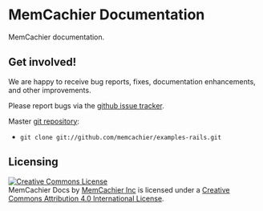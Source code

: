 # MemCachier Documentation

MemCachier documentation.

## Get involved!

We are happy to receive bug reports, fixes, documentation
enhancements, and other improvements.

Please report bugs via the [github issue
tracker](http://github.com/memcachier/examples-rails/issues).

Master [git repository](http://github.com/memcachier/examples-rails):

* `git clone git://github.com/memcachier/examples-rails.git`

## Licensing

<a rel="license"
href="http://creativecommons.org/licenses/by/4.0/"><img alt="Creative
Commons License" style="border-width:0"
src="https://i.creativecommons.org/l/by/4.0/88x31.png" /></a><br
/><span xmlns:dct="http://purl.org/dc/terms/"
property="dct:title">MemCachier Docs </span> by <a
xmlns:cc="http://creativecommons.org/ns#"
href="https://github.com/memcachier/docs"
property="cc:attributionName" rel="cc:attributionURL">MemCachier
Inc</a> is licensed under a <a rel="license"
href="http://creativecommons.org/licenses/by/4.0/">Creative Commons
Attribution 4.0 International License</a>.
